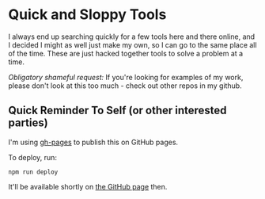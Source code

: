 # Quick and Sloppy Tools

I always end up searching quickly for a few tools here and there online, and I decided I might as well just make my own, so I can go to the same place all of the time. These are just hacked together tools to solve a problem at a time.

_Obligatory shameful request:_ If you're looking for examples of my work, please don't look at this too much - check out other repos in my github.

## Quick Reminder To Self (or other interested parties)

I'm using [gh-pages](https://www.npmjs.com/package/gh-pages) to publish this on GitHub pages.

To deploy, run:

`npm run deploy`

It'll be available shortly on [the GitHub page](https://www.npmjs.com/package/gh-pages) then.
